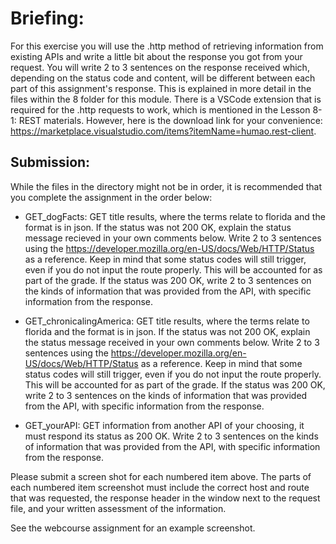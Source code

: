 # Briefing:

For this exercise you will use the .http method of retrieving information from existing APIs and write a little bit about the response you got from your request. You will write 2 to 3 sentences on the response received which, depending on the status code and content, will be different between each part of this assignment's response. This is explained in more detail in the files within the 8 folder for this module. There is a VSCode extension that is required for the .http requests to work, which is mentioned in the Lesson 8-1: REST materials. However, here is the download link for your convenience: https://marketplace.visualstudio.com/items?itemName=humao.rest-client.

## Submission:

While the files in the directory might not be in order, it is recommended that you complete the assignment in the order below:

- GET_dogFacts: GET title results, where the terms relate to florida and the format is in json. If the status was not 200 OK, explain the status message recieved in your own comments below. Write 2 to 3 sentences using the https://developer.mozilla.org/en-US/docs/Web/HTTP/Status as a reference. Keep in mind that some status codes will still trigger, even if you do not input the route properly. This will be accounted for as part of the grade. If the status was 200 OK, write 2 to 3 sentences on the kinds of information that was provided from the API, with specific information from the response.

- GET_chronicalingAmerica: GET title results, where the terms relate to florida and the format is in json. If the status was not 200 OK, explain the status message received in your own comments below. Write 2 to 3 sentences using the https://developer.mozilla.org/en-US/docs/Web/HTTP/Status as a reference. Keep in mind that some status codes will still trigger, even if you do not input the route properly. This will be accounted for as part of the grade. If the status was 200 OK, write 2 to 3 sentences on the kinds of information that was provided from the API, with specific information from the response.

- GET_yourAPI: GET information from another API of your choosing, it must respond its status as 200 OK. Write 2 to 3 sentences on the kinds of information that was provided from the API, with specific information from the response.

Please submit a screen shot for each numbered item above. The parts of each numbered item screenshot must include the correct host and route that was requested, the response header in the window next to the request file, and your written assessment of the information.

See the webcourse assignment for an example screenshot.